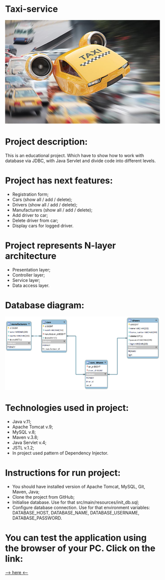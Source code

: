 ﻿# Taxi-service
![taxi_fly.jpg](taxi_fly.jpg)

# Project description:
This is an educational project. Which have to show how to work with database via JDBC, with Java Servlet and divide code into different levels.

# Project has next features:
- Registration form;
- Cars (show all / add / delete);
- Drivers (show all / add / delete);
- Manufacturers (show all / add / delete);
- Add driver to car;
- Delete driver from car;
- Display cars for logged driver.

# Project represents N-layer architecture
- Presentation layer;
- Controller layer;
- Service layer;
- Data access layer.

# Database diagram:
![diagrama.png](diagrama.png)

# Technologies used in project:
- Java v.11;
- Apache Tomcat v.9;
- MySQL v.8;
- Maven v.3.8;
- Java Servlet v.4;
- JSTL v.1.2;
- In project used pattern of Dependency Injector.

# Instructions for run project:
- You should have installed version of Apache Tomcat, MySQL, Git, Maven, Java;
- Clone the project from GitHub;
- Initialise database. Use for that src/main/resources/init_db.sql;
- Configure database connection. Use for that environment variables: 
DATABASE_HOST, DATABASE_NAME, DATABASE_USERNAME, DATABASE_PASSWORD.

# You can test the application using the browser of your PC. Click on the link:
[--> here <--](https://service-taxi-nba.herokuapp.com/)

  

